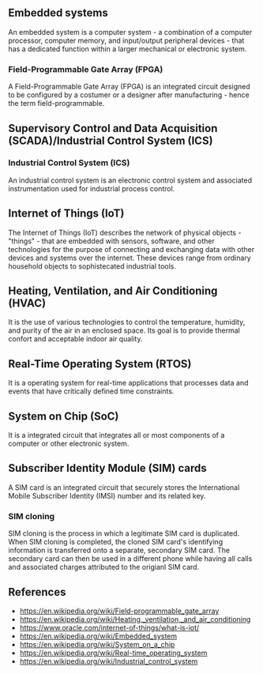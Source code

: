 ## Embedded systems
An embedded system is a computer system - a combination of a computer processor, computer memory, and input/output peripheral devices - that has a dedicated function within a larger mechanical or electronic system.
### Field-Programmable Gate Array  (FPGA)
A Field-Programmable Gate Array (FPGA) is an integrated circuit designed to be configured by a costumer or a designer after manufacturing - hence the term field-programmable.

## Supervisory Control and Data Acquisition (SCADA)/Industrial Control System (ICS)
### Industrial Control System (ICS)
An industrial control system is an electronic control system and associated instrumentation used for industrial process control.

## Internet of Things (IoT)
The Internet of Things (IoT) describes the network of physical objects - "things" - that are embedded with sensors, software, and other technologies for the purpose of connecting and exchanging data with other devices and systems over the internet. These devices range from ordinary household objects to sophistecated industrial tools.

## Heating, Ventilation, and Air Conditioning (HVAC)
It is the use of various technologies to control the temperature, humidity, and purity of the air in an enclosed space. Its goal is to provide thermal confort and acceptable indoor air quality.

## Real-Time Operating System (RTOS)
It is a operating system for real-time applications that processes data and events that have critically defined time constraints.

## System on Chip (SoC)
It is a integrated circuit that integrates all or most components of a computer or other electronic system.

## Subscriber Identity Module (SIM) cards
A SIM card is an integrated circuit that securely stores the International Mobile Subscriber Identity (IMSI) number and its related key.
### SIM cloning
SIM cloning is the process in which a legitimate SIM card is duplicated. When SIM cloning is completed, the cloned SIM card's identifying information is transferred onto a separate, secondary SIM card. The secondary card can then be used in a different phone while having all calls and associated charges attributed to the origianl SIM card.

## References
- https://en.wikipedia.org/wiki/Field-programmable_gate_array
- https://en.wikipedia.org/wiki/Heating,_ventilation,_and_air_conditioning
- https://www.oracle.com/internet-of-things/what-is-iot/
- https://en.wikipedia.org/wiki/Embedded_system
- https://en.wikipedia.org/wiki/System_on_a_chip
- https://en.wikipedia.org/wiki/Real-time_operating_system
- https://en.wikipedia.org/wiki/Industrial_control_system
